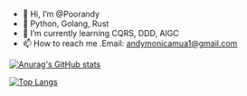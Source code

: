 - 👋 Hi, I’m @Poorandy
- 👀 Python, Golang, Rust
- 🌱 I’m currently learning CQRS, DDD, AIGC
- 📫 How to reach me .Email: andymonicamua1@gmail.com

<!---
Poorandy/Poorandy is a ✨ special ✨ repository because its `README.md` (this file) appears on your GitHub profile.
You can click the Preview link to take a look at your changes.
--->



[![Anurag's GitHub stats](https://github-readme-stats.vercel.app/api?username=Poorandy&count_private=true&show_icons=true)](https://github.com/anuraghazra/github-readme-stats)


[![Top Langs](https://github-readme-stats.vercel.app/api/top-langs/?username=Poorandy)](https://github.com/anuraghazra/github-readme-stats)
